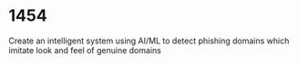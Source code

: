 # 1454
Create an intelligent system using AI/ML to detect phishing domains which imitate look and feel of genuine domains
